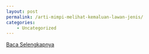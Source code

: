 ```yaml
---
layout: post
permalink: /arti-mimpi-melihat-kemaluan-lawan-jenis/
categories:
    - Uncategorized
---
```


[Baca Selengkapnya](/05)